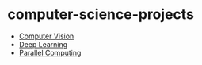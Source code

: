 # computer-science-projects
* [Computer Vision](https://github.com/Kecheng-Chen/computer-vision)
* [Deep Learning](https://github.com/Kecheng-Chen/deep-learning)
* [Parallel Computing](https://github.com/Kecheng-Chen/final_project)
